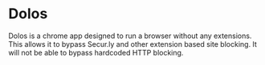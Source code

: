 # Dolos
Dolos is a chrome app designed to run a browser without any extensions. This allows it to bypass Secur.ly and other extension based site blocking. It will not be able to bypass hardcoded HTTP blocking.
